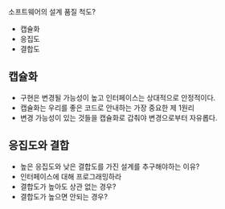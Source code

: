 소프트웨어의 설계 품질 척도?
- 캡슐화
- 응집도
- 결합도

## 캡슐화
- 구현은 변경될 가능성이 높고 인터페이스는 상대적으로 안정적이다.
- 캡슐화는 우리를 좋은 코드로 안내하는 가장 중요한 제 1원리
- 변경 가능성이 있는 것들을 캡슐화로 갑춰야 변경으로부터 자유롭다.

## 응집도와 결합
- 높은 응집도와 낮은 결합도를 가진 설계를 추구해야하는 이유?
- 인터페이스에 대해 프로그래밍하라
- 결합도가 높아도 상관 없는 경우?
- 결합도가 높으면 안되는 경우?